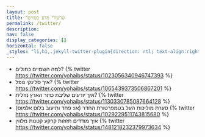 ```yaml
---
layout: post
title: שרשורי מדע בטוויטר
permalink: /twitter/
description: 
nav: false
display_categories: []
horizontal: false
_styles: "li,h1,.jekyll-twitter-plugin{direction: rtl; text-align:right}"
---
```


- למה השמיים כחולים? 
{% twitter https://twitter.com/yohaibs/status/1023056340946747393 %}
- איך סלינקי נופל?
{% twitter https://twitter.com/yohaibs/status/1065439373506867201 %}
- איך יודעים שליבת כדור הארץ נוזלית? 
{% twitter https://twitter.com/yohaibs/status/1130330785087664128 %}
- סערת מוליכות העל בטמפרטורת החדר
(או: פחד ותיעוב בלוס אלמוס)
{% twitter https://twitter.com/yohaibs/status/1029229511743815680 %}
- איך מודדים תזוזות קרקע קטנות מלווין
{% twitter https://twitter.com/yohaibs/status/1481218232379973634 %}
